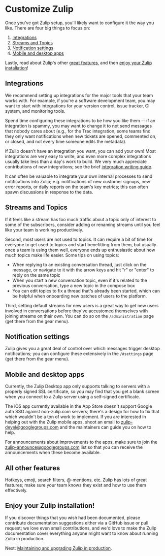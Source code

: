 # Customize Zulip

Once you've got Zulip setup, you'll likely want to configure it the
way you like.  There are four big things to focus on:

1. [Integrations](#integrations)
2. [Streams and Topics](#streams-and-topics)
3. [Notification settings](#notification-settings)
4. [Mobile and desktop apps](#mobile-and-desktop-apps)

Lastly, read about Zulip's other [great features](#all-other-features), and
then [enjoy your Zulip installation](#enjoy-your-zulip-installation)!

## Integrations

We recommend setting up integrations for the major
tools that your team works with.  For example, if you're a software
development team, you may want to start with integrations for your
version control, issue tracker, CI system, and monitoring tools.

Spend time configuring these integrations to be how you like them --
if an integration is spammy, you may want to change it to not send
messages that nobody cares about (e.g., for the Trac integration, some
teams find they only want notifications when new tickets are opened,
commented on, or closed, and not every time someone edits the
metadata).

If Zulip doesn't have an integration you want, you can add your own!
Most integrations are very easy to write, and even more complex
integrations usually take less than a day's work to build.  We very
much appreciate contributions of new integrations; see the brief
[integration writing guide](integration-guide.html).


It can often be valuable to integrate your own internal processes to
send notifications into Zulip; e.g. notifications of new customer
signups, new error reports, or daily reports on the team's key
metrics; this can often spawn discussions in response to the data.

## Streams and Topics

If it feels like a stream has too much
traffic about a topic only of interest to some of the subscribers,
consider adding or renaming streams until you feel like your team is
working productively.

Second, most users are not used to topics.  It can require a bit of
time for everyone to get used to topics and start benefitting from
them, but usually once a team is using them well, everyone ends up
enthusiastic about how much topics make life easier.  Some tips on
using topics:

* When replying to an existing conversation thread, just click on the
  message, or navigate to it with the arrow keys and hit "r" or
  "enter" to reply on the same topic
* When you start a new conversation topic, even if it's related to the
  previous conversation, type a new topic in the compose box
* You can edit topics to fix a thread that's already been started,
  which can be helpful when onboarding new batches of users to the platform.

Third, setting default streams for new users is a great way to get new
users involved in conversations before they've accustomed themselves
with joining streams on their own.  You can do so on the
`/administration` page (get there from the gear menu).

## Notification settings

Zulip gives you a great deal of control
over which messages trigger desktop notifications; you can configure
these extensively in the `/#settings` page (get there from the gear
menu).

## Mobile and desktop apps

Currently, the Zulip Desktop app
only supports talking to servers with a properly signed SSL
certificate, so you may find that you get a blank screen when you
connect to a Zulip server using a self-signed certificate.

The iOS app currently available in the App Store doesn't support
Google auth SSO against non-zulip.com servers; there's a design for
how to fix that which wouldn't be a ton of work to implement.  If you
are interested in helping out with the Zulip mobile apps, shoot an
email to zulip-devel@googlegroups.com and the maintainers can guide
you on how to help.

For announcements about improvements to the apps, make sure to join
the zulip-announce@googlegroups.com list so that you can receive the
announcements when these become available.

## All other features

Hotkeys, emoji, search filters, @-mentions, etc.  Zulip has lots of
great features; make sure your team knows they exist and how to use
them effectively.

## Enjoy your Zulip installation!

If you discover things that you wish had been documented, please
contribute documentation suggestions either via a GitHub issue or pull
request; we love even small contributions, and we'd love to make the
Zulip documentation cover everything anyone might want to know about
running Zulip in production.

Next: [Maintaining and upgrading Zulip in
production](prod-maintain-secure-upgrade.html).
